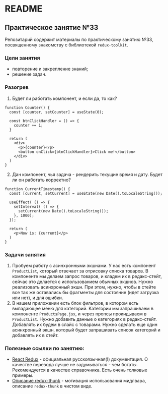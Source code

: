 # README

## Практическое занятие №33

Репозитарий содержит материалы по практическому занятию №33, посвященному знакомству с библиотекой `redux-toolkit`.

### Цели занятия
- повторение и закрепление знаний;
- решение задач.

### Разогрев
1. Будет ли работать компонент, и если да, то как?
```
function Counter() {
  const [counter, setCounter] = useState(0);

  const btnClickHandler = () => {
    counter += 1;
  }

  return (
    <div>
      <p>{counter}</p>
      <button onClick={btnClickHandler}>Click me!</button>
    </div>
  )
}
```

2. Дан компонент, чья задача - рендерить текущие время и дату. Будет ли он работать корректно?
```
function CurrentTimestamp() {
  const [current, setCurrent] = useState(new Date().toLocaleString());

  useEffect( () => {
    setInterval( () => {
      setCurrent(new Date().toLocaleString());
    }, 1000);
  });

  return (
    <p>Now is: {current}</p>
  )
}
```

### Задачи занятия

1. Пробуем работу с асинхронными экшнами. У нас есть компонент `ProductList`, который отвечает за отрисовку списка товаров. В компоненте мы делаем запрос товаров, и кладем их в редакс-стейт, сейчас это делается с использованием обычных экшнов. Нужно реализовать асинхронный экшн. При этом, нужно, чтобы в стейте все так же оставались бы фрагменты для состояние (идет загрузка или нет), и для ошибки.
2. В нашем приложении есть блок фильтров, в котором есть выпадающее меню для категорий. Категории мы запрашиваем в компоненте `ProductsPage.jsx`, и через пропсы прокидываем в `ProductList`. Нужно добавить данные о категориях в редакс-стейт. Добавлять их будем в слайс с товарами. Нужно сделать еще один асинхронный экшн, который будет запрашивать список категорий и добавлять их в стейт.

### Полезные ссылки по занятию:
 - [React Redux](https://ru.react-redux.js.org/introduction/getting-started) - официальная русскоязычная(!) документация. О качестве перевода лучше не задумываться - чем богаты. Рекомендуется в качестве справочника. Есть очень толковые примеры.
 - [Описание redux-thunk](https://redux.js.org/usage/writing-logic-thunks) - мотивация использования мидлвара, описание `redux-thunk` в чистом виде.